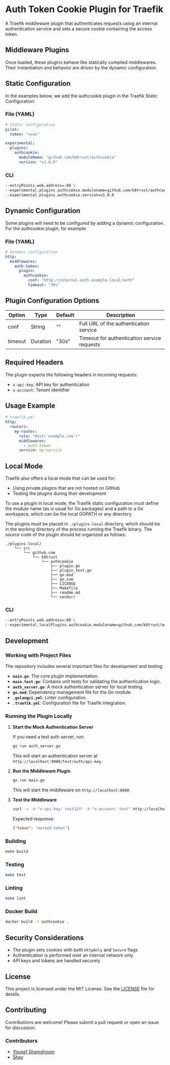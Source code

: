 # Auth Token Cookie Plugin for Traefik

A Traefik middleware plugin that authenticates requests using an internal authentication service and sets a secure cookie containing the access token.

## Middleware Plugins

Once loaded, these plugins behave like statically compiled middlewares. Their instantiation and behavior are driven by the dynamic configuration.

## Static Configuration

In the examples below, we add the authcookie plugin in the Traefik Static Configuration:

### File (YAML)

```yaml
# Static configuration
pilot:
  token: "xxxx"

experimental:
  plugins:
    authcookie:
      moduleName: "github.com/k8trust/authcookie"
      version: "v1.0.0"
```

### CLI

```bash
--entryPoints.web.address=:80 \
--experimental.plugins.authcookie.modulename=github.com/k8trust/authcookie \
--experimental.plugins.authcookie.version=v1.0.0
```

## Dynamic Configuration

Some plugins will need to be configured by adding a dynamic configuration. For the authcookie plugin, for example:

### File (YAML)

```yaml
# Dynamic configuration
http:
  middlewares:
    auth-token:
      plugin:
        authcookie:
          conf: "http://internal-auth.example.local/auth"
          timeout: "30s"
```

## Plugin Configuration Options

| Option   | Type     | Default | Description                                    |
|----------|----------|---------|------------------------------------------------|
| conf     | String   | ""      | Full URL of the authentication service         |
| timeout  | Duration | "30s"   | Timeout for authentication service requests    |

## Required Headers

The plugin expects the following headers in incoming requests:

- `x-api-key`: API key for authentication
- `x-account`: Tenant identifier

## Usage Example

```yaml
# traefik.yml
http:
  routers:
    my-router:
      rule: "Host(`example.com`)"
      middlewares:
        - auth-token
      service: my-service
```

## Local Mode

Traefik also offers a local mode that can be used for:

- Using private plugins that are not hosted on GitHub
- Testing the plugins during their development

To use a plugin in local mode, the Traefik static configuration must define the module name (as is usual for Go packages) and a path to a Go workspace, which can be the local GOPATH or any directory.

The plugins must be placed in `./plugins-local` directory, which should be in the working directory of the process running the Traefik binary. The source code of the plugin should be organized as follows:

```plaintext
./plugins-local/
    └── src
        └── github.com
            └── k8trust
                └── authcookie
                    ├── plugin.go
                    ├── plugin_test.go
                    ├── go.mod
                    ├── go.sum
                    ├── LICENSE
                    ├── Makefile
                    ├── readme.md
                    └── vendor/
```

### CLI

```bash
--entryPoints.web.address=:80 \
--experimental.localPlugins.authcookie.modulename=github.com/k8trust/authcookie
```

## Development

### Working with Project Files

The repository includes several important files for development and testing:

- **`main.go`**: The core plugin implementation.
- **`main.test.go`**: Contains unit tests for validating the authentication logic.
- **`auth_server.go`**: A mock authentication server for local testing.
- **`go.mod`**: Dependency management file for the Go module.
- **`.golangci.yml`**: Linter configuration.
- **`.traefik.yml`**: Configuration file for Traefik integration.

### Running the Plugin Locally

1. **Start the Mock Authentication Server**

   If you need a test auth server, run:
   ```sh
   go run auth_server.go
   ```
   This will start an authentication server at `http://localhost:9000/test/auth/api-key`.

2. **Run the Middleware Plugin**
   ```sh
   go run main.go
   ```
   This will start the middleware on `http://localhost:8080`.

3. **Test the Middleware**
   ```sh
   curl -v -H "x-api-key: test123" -H "x-account: test" http://localhost:8080
   ```
   Expected response:
   ```json
   {"token": "mocked-token"}
   ```

### Building

```bash
make build
```

### Testing

```bash
make test
```

### Linting

```bash
make lint
```

### Docker Build

```bash
docker build -t authcookie .
```

## Security Considerations

- The plugin sets cookies with both `HttpOnly` and `Secure` flags
- Authentication is performed over an internal network only
- API keys and tokens are handled securely

## License

This project is licensed under the MIT License. See the [LICENSE](LICENSE) file for details.

## Contributing

Contributions are welcome! Please submit a pull request or open an issue for discussion.

### Contributors

- [Yousef Shamshoum](https://github.com/yousef-shamshoum)
- [Shay](https://github.com/shay)

